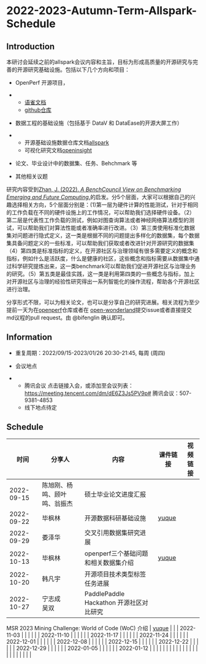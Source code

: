 # 2022-2023-Autumn-Term-Allspark-Schedule

## Introduction

本研讨会延续之前的allspark会议内容和主旨，目标为形成高质量的开源研究与完善的开源研究基础设施。包括以下几个方向和项目：

- OpenPerf 开源项目，

- - [语雀文档](https://xlab2017.yuque.com/me1x4f/openperf)
  - [github仓库](https://github.com/X-lab2017/open-perf)

- 数据工程的基础设施（包括基于 DataV 和 DataEase的开源大屏工作）

- - 开源基础设施数据仓库文档[allspark](https://xlab2017.yuque.com/me1x4f/allspark)
  - 可视化研究文档[openinsight](https://xlab2017.yuque.com/me1x4f/openinsight)

- 论文、毕业设计中的数据集、任务、Behchmark 等

- 其他相关议题

研究内容受到[Zhan, J. (2022). *A BenchCouncil View on Benchmarking Emerging and Future Computing*.](http://arxiv.org/abs/2205.07769)的启发。分5个层面，大家可以根据自己的兴趣选择相关方向，5个层面分别是：(1)第一层为硬件计算的性能测试，针对于相同的工作负载在不同的硬件设施上的工作情况，可以帮助我们选择硬件设备。（2）第二层是代表性工作负载的测试，例如对图查询算法或者神经网络算法模型的测试，可以帮助我们对算法性能或者准确率进行改进。（3）第三类使用标准化数据集对问题进行隐式定义，这一类是根据不同的问题提出多样化的数据集，每个数据集具备问题定义的一些标准，可以帮助我们获取或者改进针对开源研究的数据集（4）第四类是标准指标的定义，在开源社区与治理领域有很多需要定义的概念和指标，例如什么是活跃度，什么是健康的社区，这些概念和指标需要从数据集中通过科学研究提炼出来，这一类benchmark可以帮助我们促进开源社区与治理业务的研究。（5）第五类是最佳实践，这一类是利用第四类的一些概念与指标，加上对开源社区与治理的经验性研究得出一系列智能化的操作流程，帮助各个开源社区进行治理。

分享形式不限，可以为相关论文，也可以是分享自己的研究进展。相关流程为至少提前一天为在[openperf](https://github.com/X-lab2017/open-perf)仓库或者在 [open-wonderland](https://github.com/X-lab2017/open-wonderland/issues)提交issue或者直接提交md议程的pull request。由 @bifenglin 确认即可。

## Information

- 重复周期：2022/09/15-2023/01/26 20:30-21:45, 每周 (周四)

- 会议地点

- - 腾讯会议 点击链接入会，或添加至会议列表： https://meeting.tencent.com/dm/dE6Z3Js5PV9p# 腾讯会议：507-9381-4853
  - 线下地点待定

## Schedule

| **时间**   | **分享人**                   | **内容**                             | **课件链接**                                               | **视频链接** |
| ---------- | ---------------------------- | ------------------------------------ | ---------------------------------------------------------- | ------------ |
| 2022-09-15 | 陈旭刚、杨鸣、顾叶鸣、翁振杰 | 硕士毕业论文进度汇报                 |                                                            |              |
| 2022-09-22 | 毕枫林                       | 开源数据科研基础设施                 | [yuque](https://xlab2017.yuque.com/me1x4f/allspark/tb5450) |              |
| 2022-09-29 | 娄泽华                       | 交叉引用数据集研究进展               |                                                            |              |
| 2022-10-13 | 毕枫林                       | openperf三个基础问题和相关数据集介绍 | [yuque](https://xlab2017.yuque.com/me1x4f/openperf/kgcvno) |              |
| 2022-10-20 | 韩凡宇                       | 开源项目技术类型标签任务进展         |                                                            |              |
| 2022-10-27 | 宁志成 <br />吴双                   | PaddlePaddle Hackathon 开源社区对比研究<br />

MSR 2023 Mining Challenge: World of Code (WoC) 介绍 | [yuque](https://www.yuque.com/docs/share/3529cef1-b4b8-40ab-95dc-eca21b1061e0) |              |
| 2022-11-03 |                              |                                      |                                                            |              |
| 2022-11-10 |                              |                                      |                                                            |              |
| 2022-11-17 |                              |                                      |                                                            |              |
| 2022-11-24 |                              |                                      |                                                            |              |
| 2022-12-01 |                              |                                      |                                                            |              |
| 2022-12-08 |                              |                                      |                                                            |              |
| 2022-12-15 |                              |                                      |                                                            |              |
| 2022-12-22 |                              |                                      |                                                            |              |
| 2022-12-29 |                              |                                      |                                                            |              |
| 2022-01-05 |                              |                                      |                                                            |              |
| 2022-01-12 |                              |                                      |                                                            |              |
|            |                              |                                      |                                                            |              |
|            |                              |                                      |                                                            |              |
|            |                              |                                      |                                                            |              |
